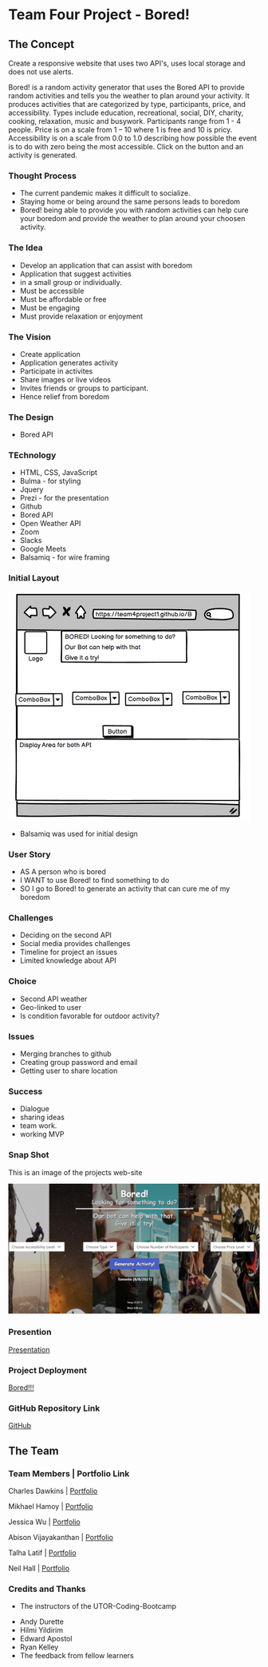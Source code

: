 # Team Four Project - Bored!

## The Concept
Create a responsive website that uses two API's, uses local storage and does not use alerts.

Bored! is a random activity generator that uses the Bored API to provide random activities and tells you the weather to plan around your activity. It produces activities that are categorized by type, participants, price, and accessibility. Types include education, recreational, social, DIY, charity, cooking, relaxation, music and busywork. Participants range from 1 - 4 people. Price is on a scale from 1 – 10 where 1 is free and 10 is pricy. Accessibility is on a scale from 0.0 to 1.0 describing how possible the event is to do with zero being the most accessible. Click on the button and an activity is generated.


  
### Thought Process
- The current pandemic makes it difficult to socialize.
- Staying home or being around the same persons leads to boredom
- Bored! being able to provide you with random activities can help cure your boredom and provide the weather to plan around your choosen activity.

### The Idea
- Develop an application that can assist with boredom
- Application that suggest activities
- in a small group or individually.
- Must be accessible
- Must be affordable or free
- Must be engaging 
- Must provide relaxation or enjoyment

### The Vision
- Create application
- Application generates activity
- Participate in activites
- Share images or live videos  
- Invites friends or groups to participant.
- Hence relief from boredom

### The Design 
- Bored API

### TEchnology
- HTML, CSS, JavaScript
- Bulma - for styling
- Jquery
- Prezi - for the presentation
- Github 
- Bored API 
- Open Weather API
- Zoom 
- Slacks
- Google Meets
- Balsamiq - for wire framing 
            
### Initial Layout          
![Initial Layout](./assets/images/pageLayout.png)
- Balsamiq was used for initial design

### User Story
- AS A person who is bored
- I WANT to use Bored! to find something to do
- SO I go to Bored! to generate an activity that can cure me of my boredom

### Challenges 
- Deciding on the second API
- Social media provides challenges  
- Timeline for project an issues 
- Limited knowledge about API

### Choice
- Second API weather 
- Geo-linked to user 
- Is condition favorable for outdoor activity?
    
### Issues
- Merging branches to github
- Creating group password and email
- Getting user to share location

### Success 
- Dialogue
- sharing ideas 
- team work.
- working MVP

### Snap Shot
This is an image of the projects web-site

![Snap Shot](./assets/images/snapShot.PNG)

### Presention
[Presentation](https://prezi.com/p/aeazqt_q-uga/bored/)

### Project Deployment
[Bored!!!](https://team4project1.github.io/Bored/)

### GitHub Repository Link 
[GitHub](https://github.com/Team4project1/Bored)

## The Team
### Team Members |   Portfolio Link

Charles Dawkins  | [Portfolio](https://dawkc.github.io/Charles-Dawkins-Portfolio/)

Mikhael Hamoy    | [Portfolio](https://github.com/mikhaelhamoy)

Jessica Wu       | [Portfolio](https://jessibewu.github.io/portfolio/)

Abison Vijayakanthan | [Portfolio](https://akvijaya.github.io/Abison-Kunan-Vijayakanthan-Portfolio/)

Talha Latif      | [Portfolio](https://talha636.github.io/Talha/)

Neil Hall        | [Portfolio](https://jahneo.github.io/Portfolio/)

### Credits and Thanks
* The instructors of the UTOR-Coding-Bootcamp
- Andy Durette
- Hilmi Yildirim
- Edward Apostol
- Ryan Kelley
- The feedback from fellow learners
